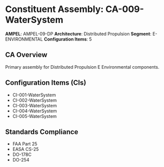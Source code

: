 # Constituent Assembly: CA-009-WaterSystem

**AMPEL**: AMPEL-09-DP
**Architecture**: Distributed Propulsion
**Segment**: E-ENVIRONMENTAL
**Configuration Items**: 5

## CA Overview
Primary assembly for Distributed Propulsion E Environmental components.

## Configuration Items (CIs)
- CI-001-WaterSystem
- CI-002-WaterSystem
- CI-003-WaterSystem
- CI-004-WaterSystem
- CI-005-WaterSystem

## Standards Compliance
- FAA Part 25
- EASA CS-25
- DO-178C
- DO-254

